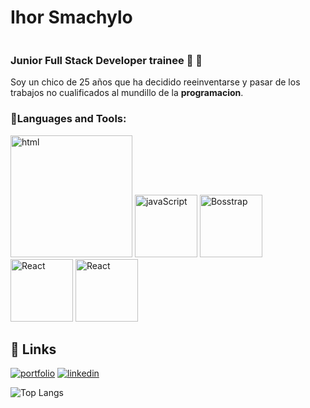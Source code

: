 # Ihor Smachylo
<div>
    <p align="center"><img  src="https://media1.giphy.com/media/qgQUggAC3Pfv687qPC/giphy.gif?cid=790b7611a0521e7a6b5e46da11a4b6cb35cdb3e725790b6d&rid=giphy.gif&ct=g" alt=""></p>
</div>

### Junior Full Stack Developer trainee 🌱  👋

Soy un chico de 25 años que ha decidido reeinventarse y pasar de los trabajos no cualificados  al mundillo de la **programacion**.

<h3>🔨Languages and Tools: </h3>
  <div>
    <img src="https://qph.cf2.quoracdn.net/main-qimg-dc25bbbd4163b22bc821c66783663d71"  width="195"  alt="html" >
    <img src="https://upload.wikimedia.org/wikipedia/commons/thumb/9/99/Unofficial_JavaScript_logo_2.svg/512px-Unofficial_JavaScript_logo_2.svg.png"  width="100"  alt="javaScript">
    <img src="https://w7.pngwing.com/pngs/414/111/png-transparent-boostrap-front-end-long-shadow-preprocessor-web-long-shadow-web-icons-icon-thumbnail.png" width="100"       alt="Bosstrap">
    <img src="https://encrypted-tbn0.gstatic.com/images?q=tbn:ANd9GcQG8a5JBp7fItY4adAXbFHqfD2NIRb2dAt-uA&usqp=CAU" width="100" alt="React">
    <img src="https://upload.wikimedia.org/wikipedia/commons/thumb/4/47/React.svg/800px-React.svg.png" width="100" alt="React">
</div>

## 🔗 Links

[![portfolio](https://img.shields.io/badge/my_portfolio-000?style=for-the-badge&logo=ko-fi&logoColor=white)]()
[![linkedin](https://img.shields.io/badge/linkedin-0A66C2?style=for-the-badge&logo=linkedin&logoColor=white)](https://www.linkedin.com/in/ihor-smachylo-23a44120b//)
<div>
    
![Top Langs](https://github-readme-stats.vercel.app/api/top-langs/?usernameihorsmachylo&theme=tokyonight)

    
<div/>

